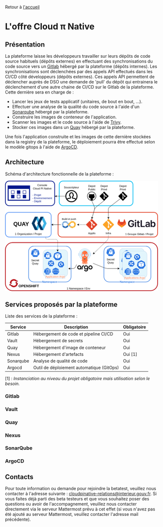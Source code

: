 Retour à [l'accueil](README.md)

# L'offre Cloud π Native

## Présentation

La plateforme laisse les développeurs travailler sur leurs dépôts de code source habituels (dépôts externes) en effectuant des synchronisations du code source vers un [Gitlab](https://about.gitlab.com/) hébergé par la plateforme (dépôts internes).
Les synchronisations sont déclenchées par des appels API effectués dans les CI/CD côté développeurs (dépôts externes).
Ces appels API permettent de déclencher auprès de DSO une demande de 'pull' du dépôt qui entrainera le déclenchement d'une autre chaine de CI/CD sur le Gitlab de la plateforme. Cette dernière sera en charge de :

- Lancer les jeux de tests applicatif (unitaires, de bout en bout, ...).
- Effectuer une analyse de la qualité du code source à l'aide d'un [Sonarqube](https://www.sonarqube.org/) hébergé par la plateforme.
- Construire les images de conteneur de l'application.
- Scanner les images et le code source à l'aide de [Trivy](https://aquasecurity.github.io/trivy).
- Stocker ces images dans un [Quay](https://quay.io/) hébergé par la plateforme.

Une fois l'application construite et les images de cette dernière stockées dans la registry de la plateforme, le déploiement pourra être effectué selon le modèle gitops à l'aide de [ArgoCD](https://argo-cd.readthedocs.io/en/stable/).

## Architecture

Schéma d'architecture fonctionnelle de la plateforme :

![archi](/img/architecture.png)

## Services proposés par la plateforme

Liste des services de la plateforme :

| Service   | Description                               | Obligatoire |
| --------- | ----------------------------------------- | ----------- |
| Gitlab    | Hébergement de code et pipeline CI/CD     | Oui         |
| Vault     | Hébergement de secrets                    | Oui         |
| Quay      | Hébergement d'image de conteneur          | Oui         |
| Nexus     | Hébergement d'artefacts                   | Oui [1]     |
| Sonarqube | Analyse de qualité de code                | Oui         |
| Argocd    | Outil de déploiement automatique (GitOps) | Oui         |

[1] : *Instanciation au niveau du projet obligatoire mais utilisation selon le besoin.*

### Gitlab

### Vault

### Quay

### Nexus

### SonarQube

### ArgoCD

## Contacts

Pour toute information ou demande pour rejoindre la betatest, veuillez nous contacter à l'adresse suivante : <cloudpinative-relations@interieur.gouv.fr>.
Si vous faites déjà parti des beta testeurs et que vous souhaitez poser des questions ou avoir de l'accompagnement, veuillez nous contacter directement via le serveur Mattermost prévu à cet effet (si vous n'avez pas été ajouté au serveur Mattermost, veuillez contacter l'adresse mail précédente).